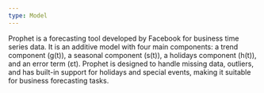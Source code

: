 ```yaml
---
type: Model
---
```


Prophet is a forecasting tool developed by Facebook for business time series data. It is an additive model with four main components: a trend component (g(t)), a seasonal component (s(t)), a holidays component (h(t)), and an error term (εt). Prophet is designed to handle missing data, outliers, and has built-in support for holidays and special events, making it suitable for business forecasting tasks.